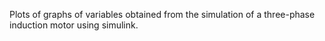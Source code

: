 Plots of graphs of variables obtained from the simulation of a three-phase induction motor using simulink.
